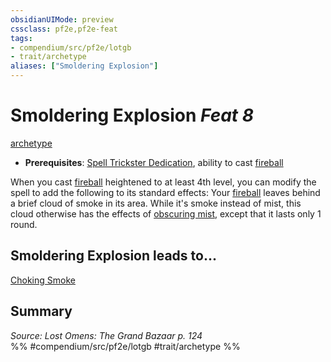 ```yaml
---
obsidianUIMode: preview
cssclass: pf2e,pf2e-feat
tags:
- compendium/src/pf2e/lotgb
- trait/archetype
aliases: ["Smoldering Explosion"]
---
```

# Smoldering Explosion  *Feat 8*  
[archetype](/rules/traits/archetype.md)  

- **Prerequisites**: [Spell Trickster Dedication](/compendium/feats/spell-trickster-dedication-lotgb.md), ability to cast [fireball](/compendium/spells/fireball.md)

When you cast [fireball](/compendium/spells/fireball.md) heightened to at least 4th level, you can modify the spell to add the following to its standard effects: Your [fireball](/compendium/spells/fireball.md) leaves behind a brief cloud of smoke in its area. While it's smoke instead of mist, this cloud otherwise has the effects of [obscuring mist](/compendium/spells/obscuring-mist.md), except that it lasts only 1 round.

## Smoldering Explosion leads to...

[Choking Smoke](/compendium/feats/choking-smoke-lotgb.md)

## Summary

*Source: Lost Omens: The Grand Bazaar p. 124*  
%% #compendium/src/pf2e/lotgb #trait/archetype %%
